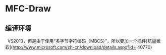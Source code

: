 MFC-Draw
==========
编译环境
----------
   VS2013，但是由于使用“多字节字符编码（MBCS）”，所以要加一个插件[坑逼微软](http://www.microsoft.com/zh-cn/download/details.aspx?id= 40770)
